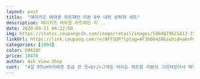 ```yaml
---
layout: post 
title:  "메이키즈 여아용 하트패턴 리본 9부 내의 상하의 세트" 
description: 메이키즈 여아용 하트패턴 리 ..
date: 2020-09-11 06:22:50 
img: https://static.coupangcdn.com/image/retail/images/5884879621812-15c85f20-0d8a-41f0-845c-9ed5ccf784b6.jpg 
linkUrl: https://link.coupang.com/re/AFFSDP?lptag=AF3600438&subid=ahnPublicAsk&pageKey=1123392573&itemId=2089347724&vendorItemId=70088320436&traceid=V0-113-9bdeca6814b23a8d 
categories: [1004] 
color: D9418C 
price: 10470 
author: Ask View Shop 
cont:  "4살 97cm아이에겐 조금 큰 듯<br/>그래도 아이는 하트랑 리본이 그려져있어서 매우 맘에 들어합니다^^;; 색도 핑크핑크해서 여자여자해요<br/>내년도 입을수있겠네요<br/>아이는 현재 120사이즈가 약간 넉넉하게 맞는 6세구요 내년까지 입히려고 130사이즈 샀더니 사이즈 큰거 감안하고도 목부분이 크네요<br/>예쁘다고 맘에 드나봅이다<br/>이쁘긴한데 목이 너무 커요<br/>쟈가드소재라 줄어듦이 있을것같아 두사이즈 업했어요.<br/> 낙낙하니 좋네요.<br/> 길고 얇은실내복이라 실용적이에요.<br/> 메이키즈가 가성비좋네요.<br/> 사계절 다 여기거 찾게됩니다.<br/> 계속 쿠팡서 살수있음좋겠어요.<br/> 얇은재질일수록 세탁,건조로 인해 줄어드는게 보여서 아쉽긴하지만요.<br/><br/>핑크덕후따님 내후년까지 넉넉히는 입힐거같구요<br/>" 
---
```

